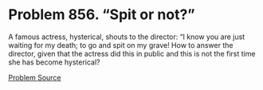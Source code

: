 # Problem 856. “Spit or not?”

A famous actress, hysterical, shouts to the director: “I know you are just waiting for my death; to go and spit on my grave! How to answer the director, given that the actress did this in public and this is not the first time she has become hysterical?

[Problem Source](https://www.trizland.ru/tasks/1694/)